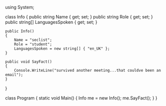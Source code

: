 using System;

class Info
{
    public string Name { get; set; }
    public string Role { get; set; }
    public string[] LanguagesSpoken { get; set; }

    public Info()
    {
        Name = "seclist";
        Role = "student";
        LanguagesSpoken = new string[] { "en_UK" };
    }

    public void SayFact()
    {
        Console.WriteLine("survived another meeting...that couldve been an email");
    }
}

class Program
{
    static void Main()
    {
        Info me = new Info();
        me.SayFact();
    }
}
